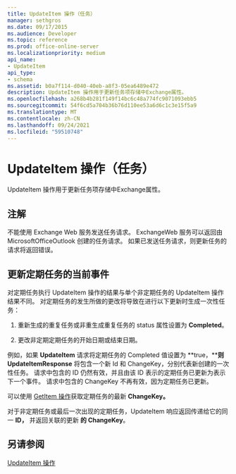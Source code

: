```yaml
---
title: UpdateItem 操作（任务）
manager: sethgros
ms.date: 09/17/2015
ms.audience: Developer
ms.topic: reference
ms.prod: office-online-server
ms.localizationpriority: medium
api_name:
- UpdateItem
api_type:
- schema
ms.assetid: b0a7f114-d040-40eb-a8f3-05ea6489e472
description: UpdateItem 操作用于更新任务项存储中Exchange属性。
ms.openlocfilehash: a268b4b281f149f14bc6c48a774fc9071093ebb5
ms.sourcegitcommit: 54f6cd5a704b36b76d110ee53a6d6c1c3e15f5a9
ms.translationtype: MT
ms.contentlocale: zh-CN
ms.lasthandoff: 09/24/2021
ms.locfileid: "59510748"
---
```

# <a name="updateitem-operation-task"></a>UpdateItem 操作（任务）

UpdateItem 操作用于更新任务项存储中Exchange属性。
  
## <a name="remarks"></a>注解

不能使用 Exchange Web 服务发送任务请求。 ExchangeWeb 服务可以返回由 MicrosoftOfficeOutlook 创建的任务请求。 如果已发送任务请求，则更新任务的请求将返回错误。
  
## <a name="updating-the-current-occurrence-of-a-recurring-task"></a>更新定期任务的当前事件

对定期任务执行 UpdateItem 操作的结果与单个非定期任务的 UpdateItem 操作结果不同。 对定期任务的发生所做的更改将导致在进行以下更新时生成一次性任务：
  
1. 重新生成的重复任务或非重生成重复任务的 status 属性设置为 **Completed**。
    
2. 更改非定期定期任务的开始日期或结束日期。
    
例如，如果 **UpdateItem** 请求将定期任务的 Completed 值设置为 **true，****则 UpdateItemResponse** 将包含一个新 Id 和 ChangeKey，分别代表新创建的一次性任务。 请求中包含的 ID 仍然有效，并且由该 ID 表示的定期任务已更新为表示下一个事件。 请求中包含的 ChangeKey 不再有效，因为定期任务已更新。 
  
可以使用 [GetItem 操作](getitem-operation.md)获取定期任务的最新 **ChangeKey。** 
  
对于非定期任务或最后一次出现的定期任务，UpdateItem 响应返回传递给它的同一 **ID，** 并返回关联的更新 **的 ChangeKey**。
  
## <a name="see-also"></a>另请参阅



[UpdateItem 操作](updateitem-operation.md)

